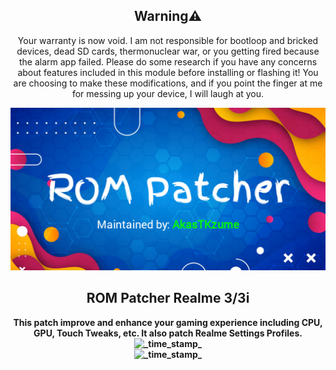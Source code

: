 <h2 align="center">Warning⚠️</h1>
<div align="center">Your warranty is now void.
I am not responsible for bootloop and bricked devices, dead SD cards, thermonuclear war, or you getting fired because the alarm app failed. Please do some research if you have any concerns about features included in this module before installing or flashing it! You are choosing to make these modifications, and if you point the finger at me for messing up your device, I will laugh at you.
  <strong>
</div>
<p align="center">
<img src="https://raw.githubusercontent.com/AkasTKzume69/ROM-Patcher-Realme-3-3i/LineageOS-Fan-Edition-Isobar-11.69-20220317/assets/ROMPatcher.png" />
</p>
</div>
<h2 align="center">ROM Patcher Realme 3/3i</h1>
<div align="center">
  <strong>This patch improve and enhance your gaming experience including CPU, GPU, Touch Tweaks, etc. It also patch Realme Settings Profiles.
</div>
<div align="center">
<img src="https://img.shields.io/badge/Last Updated-December 24, 2022-blue.svg?longCache=true&style=For-The-Badge"
      alt="_time_stamp_" />
<div>
<img src="https://img.shields.io/badge/Minimum Magisk Version-23-red.svg?longCache=true&style=For-The-Badge"
      alt="_time_stamp_" />
</div>

